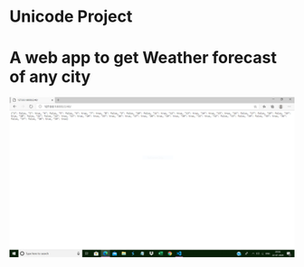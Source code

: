 # Unicode Project 
# A web app to get Weather forecast of any city
![Task2](static/images/Task2.PNG)
